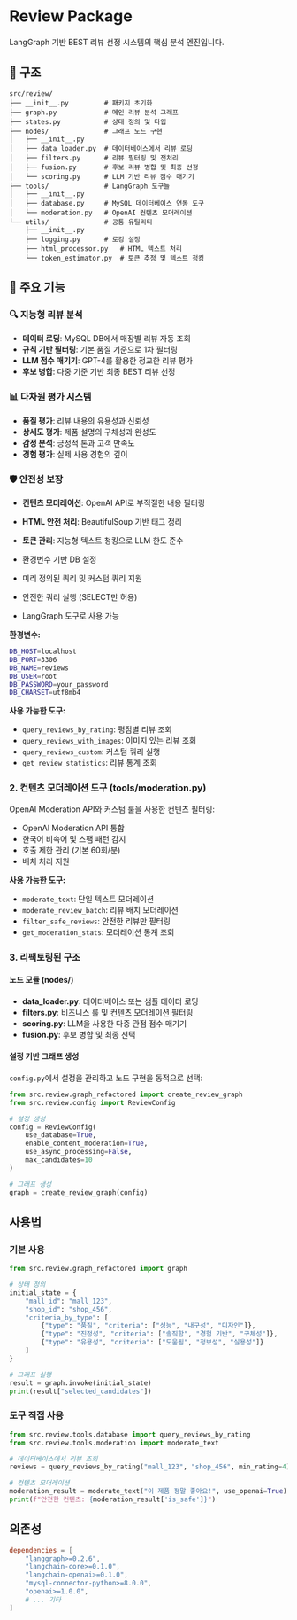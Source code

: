 # Review Package

LangGraph 기반 BEST 리뷰 선정 시스템의 핵심 분석 엔진입니다.

## 📁 구조

```
src/review/
├── __init__.py         # 패키지 초기화
├── graph.py            # 메인 리뷰 분석 그래프
├── states.py           # 상태 정의 및 타입
├── nodes/              # 그래프 노드 구현
│   ├── __init__.py
│   ├── data_loader.py  # 데이터베이스에서 리뷰 로딩
│   ├── filters.py      # 리뷰 필터링 및 전처리
│   ├── fusion.py       # 후보 리뷰 병합 및 최종 선정
│   └── scoring.py      # LLM 기반 리뷰 점수 매기기
├── tools/              # LangGraph 도구들
│   ├── __init__.py
│   ├── database.py     # MySQL 데이터베이스 연동 도구
│   └── moderation.py   # OpenAI 컨텐츠 모더레이션
└── utils/              # 공통 유틸리티
    ├── __init__.py
    ├── logging.py      # 로깅 설정
    ├── html_processor.py   # HTML 텍스트 처리
    └── token_estimator.py  # 토큰 추정 및 텍스트 청킹
```

## 🎯 주요 기능

### 🔍 지능형 리뷰 분석
- **데이터 로딩**: MySQL DB에서 매장별 리뷰 자동 조회
- **규칙 기반 필터링**: 기본 품질 기준으로 1차 필터링
- **LLM 점수 매기기**: GPT-4를 활용한 정교한 리뷰 평가
- **후보 병합**: 다중 기준 기반 최종 BEST 리뷰 선정

### 📊 다차원 평가 시스템
- **품질 평가**: 리뷰 내용의 유용성과 신뢰성
- **상세도 평가**: 제품 설명의 구체성과 완성도
- **감정 분석**: 긍정적 톤과 고객 만족도
- **경험 평가**: 실제 사용 경험의 깊이

### 🛡️ 안전성 보장
- **컨텐츠 모더레이션**: OpenAI API로 부적절한 내용 필터링
- **HTML 안전 처리**: BeautifulSoup 기반 태그 정리
- **토큰 관리**: 지능형 텍스트 청킹으로 LLM 한도 준수

- 환경변수 기반 DB 설정
- 미리 정의된 쿼리 및 커스텀 쿼리 지원
- 안전한 쿼리 실행 (SELECT만 허용)
- LangGraph 도구로 사용 가능

**환경변수:**
```bash
DB_HOST=localhost
DB_PORT=3306
DB_NAME=reviews
DB_USER=root
DB_PASSWORD=your_password
DB_CHARSET=utf8mb4
```

**사용 가능한 도구:**
- `query_reviews_by_rating`: 평점별 리뷰 조회
- `query_reviews_with_images`: 이미지 있는 리뷰 조회
- `query_reviews_custom`: 커스텀 쿼리 실행
- `get_review_statistics`: 리뷰 통계 조회

### 2. 컨텐츠 모더레이션 도구 (tools/moderation.py)

OpenAI Moderation API와 커스텀 룰을 사용한 컨텐츠 필터링:

- OpenAI Moderation API 통합
- 한국어 비속어 및 스팸 패턴 감지
- 호출 제한 관리 (기본 60회/분)
- 배치 처리 지원

**사용 가능한 도구:**
- `moderate_text`: 단일 텍스트 모더레이션
- `moderate_review_batch`: 리뷰 배치 모더레이션  
- `filter_safe_reviews`: 안전한 리뷰만 필터링
- `get_moderation_stats`: 모더레이션 통계 조회

### 3. 리팩토링된 구조

#### 노드 모듈 (nodes/)

- **data_loader.py**: 데이터베이스 또는 샘플 데이터 로딩
- **filters.py**: 비즈니스 룰 및 컨텐츠 모더레이션 필터링
- **scoring.py**: LLM을 사용한 다중 관점 점수 매기기
- **fusion.py**: 후보 병합 및 최종 선택

#### 설정 기반 그래프 생성

`config.py`에서 설정을 관리하고 노드 구현을 동적으로 선택:

```python
from src.review.graph_refactored import create_review_graph
from src.review.config import ReviewConfig

# 설정 생성
config = ReviewConfig(
    use_database=True,
    enable_content_moderation=True,
    use_async_processing=False,
    max_candidates=10
)

# 그래프 생성
graph = create_review_graph(config)
```

## 사용법

### 기본 사용

```python
from src.review.graph_refactored import graph

# 상태 정의
initial_state = {
    "mall_id": "mall_123",
    "shop_id": "shop_456",
    "criteria_by_type": [
        {"type": "품질", "criteria": ["성능", "내구성", "디자인"]},
        {"type": "진정성", "criteria": ["솔직함", "경험 기반", "구체성"]},
        {"type": "유용성", "criteria": ["도움됨", "정보성", "실용성"]}
    ]
}

# 그래프 실행
result = graph.invoke(initial_state)
print(result["selected_candidates"])
```

### 도구 직접 사용

```python
from src.review.tools.database import query_reviews_by_rating
from src.review.tools.moderation import moderate_text

# 데이터베이스에서 리뷰 조회
reviews = query_reviews_by_rating("mall_123", "shop_456", min_rating=4)

# 컨텐츠 모더레이션
moderation_result = moderate_text("이 제품 정말 좋아요!", use_openai=True)
print(f"안전한 컨텐츠: {moderation_result['is_safe']}")
```

## 의존성

```toml
dependencies = [
    "langgraph>=0.2.6",
    "langchain-core>=0.1.0", 
    "langchain-openai>=0.1.0",
    "mysql-connector-python>=8.0.0",
    "openai>=1.0.0",
    # ... 기타
]
```